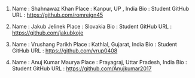 1) Name : Shahnawaz Khan
   Place : Kanpur, UP , India
   Bio : Student
   GitHub URL : https://github.com/romreign45
  
2) Name : Jakub Jelinek
   Place : Slovakia
   Bio : Student
   GitHub URL : https://github.com/jakubkoje
   
3) Name : Vrushang Parikh
   Place : Kathlal, Gujarat, India
   Bio : Student
   GitHub URL : https://github.com/vrup0408
   
4) Name : Anuj Kumar Maurya
   Place : Prayagraj, Uttar Pradesh, India
   Bio : Student
   GitHub URL : https://github.com/Anujkumar2017
